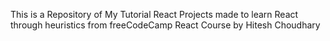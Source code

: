 This is a Repository of My Tutorial React Projects made to learn React through heuristics
from freeCodeCamp React Course by Hitesh Choudhary
